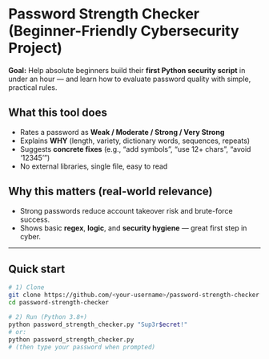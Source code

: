 # Password Strength Checker (Beginner-Friendly Cybersecurity Project)

**Goal:** Help absolute beginners build their **first Python security script** in under an hour — and learn how to evaluate password quality with simple, practical rules.

## What this tool does
- Rates a password as **Weak / Moderate / Strong / Very Strong**
- Explains **WHY** (length, variety, dictionary words, sequences, repeats)
- Suggests **concrete fixes** (e.g., “add symbols”, “use 12+ chars”, “avoid ‘12345’”)
- No external libraries, single file, easy to read

## Why this matters (real-world relevance)
- Strong passwords reduce account takeover risk and brute-force success.
- Shows basic **regex**, **logic**, and **security hygiene** — great first step in cyber.

---

## Quick start

```bash
# 1) Clone
git clone https://github.com/<your-username>/password-strength-checker.git
cd password-strength-checker

# 2) Run (Python 3.8+)
python password_strength_checker.py "Sup3r$ecret!"
# or:
python password_strength_checker.py
# (then type your password when prompted)
